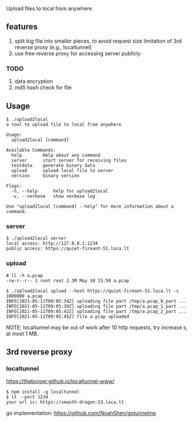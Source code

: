 
Upload files to local from anywhere.

## features

1. split big file into smaller pieces, to avoid request size limitation of 3rd reverse proxy (e.g., localtunnel)
2. use free reverse proxy for accessing server publicly

### TODO

1. data encryption
2. md5 hash check for file

## Usage

```
$ ./upload2local 
a tool to upload file to local from anywhere

Usage:
  upload2local [command]

Available Commands:
  help        Help about any command
  server      start server for receiving files
  testdata    generate binary data
  upload      upload local file to server
  version     binary version

Flags:
  -h, --help      help for upload2local
  -v, --verbose   show verbose log

Use "upload2local [command] --help" for more information about a command.
```

### server

```
$ ./upload2local server   
local access: http://127.0.0.1:1234
public access: https://quiet-fireant-51.loca.lt
```

### upload

```
# ll -h a.pcap 
-rw-r--r-- 1 root root 2.3M May 10 15:50 a.pcap

$ ./upload2local upload --host https://quiet-fireant-51.loca.lt -s 1000000 a.pcap
INFO[2021-05-11T09:05:34Z] uploading file part /tmp/a.pcap_0_part ...   
INFO[2021-05-11T09:05:39Z] uploading file part /tmp/a.pcap_1_part ...   
INFO[2021-05-11T09:05:42Z] uploading file part /tmp/a.pcap_2_part ...   
INFO[2021-05-11T09:05:45Z] file a.pcap uploaded                         

```

NOTE: localtunnel may be out of work after 10 http requests, try increase s, at most 1 MB.

## 3rd reverse proxy

### localtunnel

https://theboroer.github.io/localtunnel-www/

```
$ npm install -g localtunnel
$ lt --port 1234
your url is: https://smooth-dragon-53.loca.lt
```

go implementation: https://github.com/NoahShen/gotunnelme
